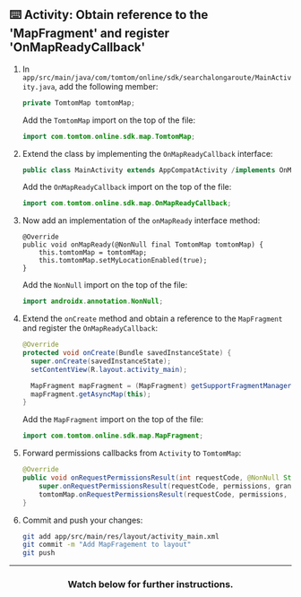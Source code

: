 ## :keyboard: Activity: Obtain reference to the 'MapFragment' and register 'OnMapReadyCallback'

1. In `app/src/main/java/com/tomtom/online/sdk/searchalongaroute/MainActivity.java`, add the following member:
    ```java
    private TomtomMap tomtomMap;
    ```
    Add the `TomtomMap` import on the top of the file:
    ```java
    import com.tomtom.online.sdk.map.TomtomMap;
    ```
1. Extend the class by implementing the `OnMapReadyCallback` interface:
    ```java
    public class MainActivity extends AppCompatActivity /implements OnMapReadyCallback {
    ```
    Add the `OnMapReadyCallback` import on the top of the file:
    ```java
    import com.tomtom.online.sdk.map.OnMapReadyCallback;
    ```
1. Now add an implementation of the `onMapReady` interface method:
    ```
    @Override
    public void onMapReady(@NonNull final TomtomMap tomtomMap) {
        this.tomtomMap = tomtomMap;
        this.tomtomMap.setMyLocationEnabled(true);
    }
    ```
    Add the `NonNull` import on the top of the file:
    ```java
    import androidx.annotation.NonNull;
    ```
1. Extend the `onCreate` method and obtain a reference to the `MapFragment` and register the `OnMapReadyCallback`:
    ```java
    @Override
    protected void onCreate(Bundle savedInstanceState) {
      super.onCreate(savedInstanceState);
      setContentView(R.layout.activity_main);

      MapFragment mapFragment = (MapFragment) getSupportFragmentManager().findFragmentById(R.id.map_fragment);
      mapFragment.getAsyncMap(this);
    }
    ```
    Add the `MapFragment` import on the top of the file:
    ```java
    import com.tomtom.online.sdk.map.MapFragment;
    ```
1. Forward permissions callbacks from `Activity` to `TomtomMap`:
    ```java
    @Override
    public void onRequestPermissionsResult(int requestCode, @NonNull String[] permissions, @NonNull int[] grantResults) {
        super.onRequestPermissionsResult(requestCode, permissions, grantResults);
        tomtomMap.onRequestPermissionsResult(requestCode, permissions, grantResults);
    }
    ```
1. Commit and push your changes:
    ```bash
    git add app/src/main/res/layout/activity_main.xml
    git commit -m "Add MapFragement to layout"
    git push
    ```

<hr>
<h3 align="center">Watch below for further instructions.</h3>
